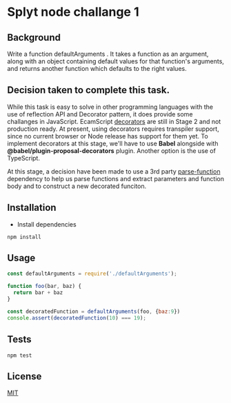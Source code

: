 # Splyt node challange 1

## Background
Write a function defaultArguments . It takes a function as an argument, along with an object
containing default values for that function's arguments, and returns another function which defaults to the
right values.

## Decision taken to complete this task.
While this task is easy to solve in other programming languages with the use of reflection API and Decorator pattern, it does provide some challanges in JavaScript.
EcamScript [decorators](https://github.com/tc39/proposal-decorators) are still in Stage 2 and not production ready. At present, using decorators requires transpiler support, since no current browser or Node release has support for them yet. To implement decorators at this stage, we'll have to use **Babel** alongside with **@babel/plugin-proposal-decorators** plugin.
Another option is the use of TypeScript.

At this stage, a decision have been made to use a 3rd party [parse-function](https://www.npmjs.com/package/parse-function) dependency to help us parse functions and extract parameters and function body and to construct a new decorated funciton.

## Installation
* Install dependencies
```
npm install
```

## Usage
```js
const defaultArguments = require('./defaultArguments');

function foo(bar, baz) {
  return bar + baz
}

const decoratedFunction = defaultArguments(foo, {baz:9})
console.assert(decoratedFunction(10) === 19);
```

## Tests

```
npm test
```

## License

[MIT](http://josh.mit-license.org)

